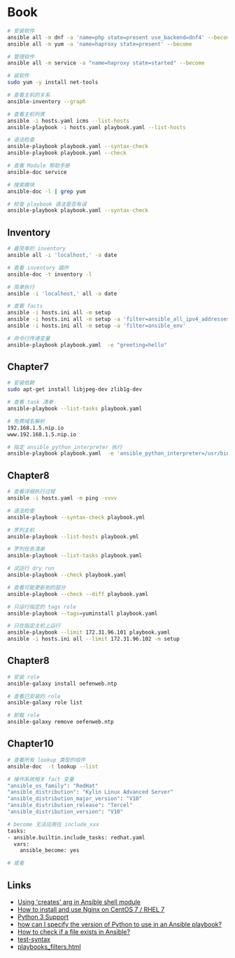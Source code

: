 # Book

```sh
# 安装软件
ansible all -m dnf -a 'name=php state=present use_backend=dnf4' --become
ansible all -m yum -a 'name=haproxy state=present' --become

# 管理软件
ansible all -m service -a "name=haproxy state=started" --become

# 装软件
sudo yum -y install net-tools

# 查看主机的关系
ansible-inventory --graph

# 查看主机列表
ansible -i hosts.yaml icms --list-hosts
ansible-playbook -i hosts.yaml playbook.yaml --list-hosts

# 语法检查
ansible-playbook playbook.yaml --syntax-check
ansible-playbook playbook.yaml --check

# 查看 Module 帮助手册
ansible-doc service

# 搜索模块
ansible-doc -l | grep yum

# 检查 playbook 语法是否有误
ansible-playbook playbook.yaml --syntax-check
```

## Inventory

```sh
# 最简单的 inventory
ansible all -i 'localhost,' -a date

# 查看 inventory 插件
ansible-doc -t inventory -l

# 简单执行
ansible -i 'localhost,' all -a date

# 查看 facts
ansible -i hosts.ini all -m setup
ansible -i hosts.ini all -m setup -a 'filter=ansible_all_ipv4_addresses'
ansible -i hosts.ini all -m setup -a 'filter=ansible_env'

# 命令行传递变量
ansible-playbook playbook.yaml  -e "greeting=hello"
```

## Chapter7

```sh
# 安装依赖
sudo apt-get install libjpeg-dev zlib1g-dev

# 查看 task 清单 
ansible-playbook --list-tasks playbook.yaml

# 免费域名解析
192.168.1.5.nip.io
www.192.168.1.5.nip.io

# 指定 ansible_python_interpreter 执行
ansible-playbook playbook.yaml  -e 'ansible_python_interpreter=/usr/bin/python3'
```

## Chapter8

```sh
# 查看详细执行过程
ansible -i hosts.yaml -m ping -vvvv

# 语法检查
ansible-playbook --syntax-check playbook.yml

# 罗列主机
ansible-playbook --list-hosts playbook.yml

# 罗列任务清单
ansible-playbook --list-tasks playbook.yaml

# 试运行 dry run
ansible-playbook --check playbook.yaml

# 查看可能更新到的部分
ansible-playbook --check --diff playbook.yaml

# 只运行指定的 tags role
ansible-playbook --tags=yuminstall playbook.yaml

# 只在指定主机上运行
ansible-playbook --limit 172.31.96.101 playbook.yaml
ansible -i hosts.ini all --limit 172.31.96.102 -m setup
```

## Chapter8

```sh
# 安装 role
ansible-galaxy install oefenweb.ntp

# 查看已安装的 role
ansible-galaxy role list

# 卸载 role
ansible-galaxy remove oefenweb.ntp
```

## Chapter10

```sh
# 查看所有 lookup 类型的组件
ansible-doc  -t lookup --list

# 操作系统相关 fact 变量
"ansible_os_family": "RedHat"
"ansible_distribution": "Kylin Linux Advanced Server"
"ansible_distribution_major_version": "V10"
"ansible_distribution_release": "Tercel"
"ansible_distribution_version": "V10"

# become 无法应用在 include_xxx
tasks:
- ansible.builtin.include_tasks: redhat.yaml
  vars:
    ansible_become: yes

# 或者
```











## Links

- [Using 'creates' arg in Ansible shell module](https://stackoverflow.com/questions/28468551/using-creates-arg-in-ansible-shell-module)
- [How to install and use Nginx on CentOS 7 / RHEL 7](https://www.cyberciti.biz/faq/how-to-install-and-use-nginx-on-centos-7-rhel-7/)
- [Python 3 Support](https://docs.ansible.com/ansible/latest/reference_appendices/python_3_support.html)
- [how can I specify the version of Python to use in an Ansible playbook?](https://stackoverflow.com/questions/58450608/how-can-i-specify-the-version-of-python-to-use-in-an-ansible-playbook)
- [How to check if a file exists in Ansible?](https://stackoverflow.com/a/47814649)
- [test-syntax](https://docs.ansible.com/ansible/latest/playbook_guide/playbooks_tests.html#test-syntax)
- [playbooks_filters.html](https://docs.ansible.com/ansible/latest/playbook_guide/playbooks_filters.html)
